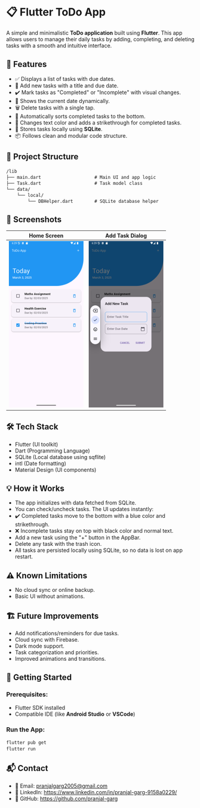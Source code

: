 # 📋 Flutter ToDo App

A simple and minimalistic **ToDo application** built using **Flutter**. This app allows users to manage their daily tasks by adding, completing, and deleting tasks with a smooth and intuitive interface.

## 🚀 Features

- ✅ Displays a list of tasks with due dates.
- 📝 Add new tasks with a title and due date.
- ✔️ Mark tasks as "Completed" or "Incomplete" with visual changes.
- 📅 Shows the current date dynamically.
- 🗑️ Delete tasks with a single tap.
- 🔄 Automatically sorts completed tasks to the bottom.
- 🎨 Changes text color and adds a strikethrough for completed tasks.
- 💾 Stores tasks locally using **SQLite**.
- 📦 Follows clean and modular code structure.

## 📂 Project Structure

```plaintext
/lib
├── main.dart                    # Main UI and app logic
├── Task.dart                    # Task model class
└── data/
    └── local/
        └── DBHelper.dart        # SQLite database helper
```



## 📱 Screenshots

| Home Screen | Add Task Dialog |
|-------------|-----------------|
|<img src="Screenshot_20250303_182948.png" width="200"/>|<img src="Screenshot_20250303_183001.png" width="200"/>|

## 🛠️ Tech Stack

- Flutter (UI toolkit)
- Dart (Programming Language)
- SQLite (Local database using sqflite)
- intl (Date formatting)
- Material Design (UI components)


## 💡 How it Works

- The app initializes with data fetched from SQLite.
- You can check/uncheck tasks. The UI updates instantly:
- ✔️ Completed tasks move to the bottom with a blue color and strikethrough.
- ❌ Incomplete tasks stay on top with black color and normal text.
- Add a new task using the "+" button in the AppBar.
- Delete any task with the trash icon.
- All tasks are persisted locally using SQLite, so no data is lost on app restart.

## ⚠️ Known Limitations

- No cloud sync or online backup.
- Basic UI without animations.

## 🏗️ Future Improvements

- Add notifications/reminders for due tasks.
- Cloud sync with Firebase.
- Dark mode support.
- Task categorization and priorities.
- Improved animations and transitions.
## 🏃 Getting Started

### Prerequisites:
- Flutter SDK installed
- Compatible IDE (like **Android Studio** or **VSCode**)

### Run the App:
```bash
flutter pub get
flutter run
```

## 📬 Contact
- 📧 Email: pranjalgarg2005@gmail.com
- 💼 LinkedIn: https://www.linkedin.com/in/pranjal-garg-9158a0229/
- 🐙 GitHub: https://github.com/pranjal-garg
